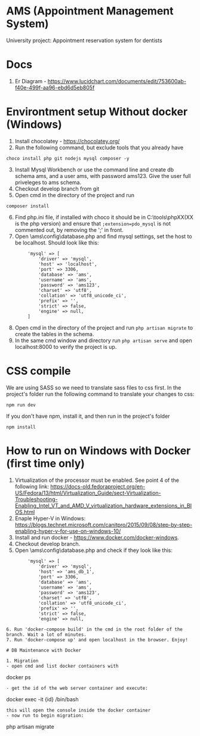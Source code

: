 # AMS (Appointment Management System)
University project: Appointment reservation system for dentists

# Docs
1. Er Diagram - https://www.lucidchart.com/documents/edit/753600ab-f40e-499f-aa96-ebd6d5eb805f

# Environtment setup Without docker (Windows)
1. Install chocolatey - https://chocolatey.org/
2. Run the following command, but exclude tools that you already have
```
choco install php git nodejs mysql composer -y
```
3. Install Mysql Workbench or use the command line and create db schema ams, and a user ams, with password ams123. Give the user full priveleges to ams schema.
4. Checkout develop branch from git
5. Open cmd in the directory of the project and run
```
composer install
```
6. Find php.ini file, if installed with choco it should be in C:\tools\phpXX(XX is the php version) and ensure that 
```;extension=pdo_mysql``` is not commented out, by removing the ';' in front.
7. Open \ams\config\database.php and find mysql settings, set the host to be localhost. Should look like this:
```
        'mysql' => [
            'driver' => 'mysql',
            'host' => 'localhost',
            'port' => 3306,
            'database' => 'ams',
            'username' => 'ams',
            'password' => 'ams123',
            'charset' => 'utf8',
            'collation' => 'utf8_unicode_ci',
            'prefix' => '',
            'strict' => false,
            'engine' => null,
        ]
```
8. Open cmd in the directory of the project and run ```php artisan migrate``` to create the tables in the schema.
9. In the same cmd window and directory run ```php artisan serve``` and open localhost:8000 to verify the project is up.

# CSS compile
We are using SASS so we need to translate sass files to css first.
In the project's folder run the following command to translate your changes to css:
```
npm run dev
```
If you don't have npm, install it, and then run in the project's folder
```
npm install
```

# How to run on Windows with Docker (first time only)
1. Virtualization of the processor must be enabled. See point 4 of the following link: https://docs-old.fedoraproject.org/en-US/Fedora/13/html/Virtualization_Guide/sect-Virtualization-Troubleshooting-Enabling_Intel_VT_and_AMD_V_virtualization_hardware_extensions_in_BIOS.html
2. Enaple Hyper-V in Windows: https://blogs.technet.microsoft.com/canitpro/2015/09/08/step-by-step-enabling-hyper-v-for-use-on-windows-10/
3. Install and run docker - https://www.docker.com/docker-windows.
4. Checkout develop branch.
5. Open \ams\config\database.php and check if they look like this:
```
        'mysql' => [
            'driver' => 'mysql',
            'host' => 'ams_db_1',
            'port' => 3306,
            'database' => 'ams',
            'username' => 'ams',
            'password' => 'ams123',
            'charset' => 'utf8',
            'collation' => 'utf8_unicode_ci',
            'prefix' => '',
            'strict' => false,
            'engine' => null,
     
6. Run 'docker-compose build' in the cmd in the root folder of the branch. Wait a lot of minutes.
7. Run 'docker-compose up' and open localhost in the browser. Enjoy!

# DB Maintenance with Docker

1. Migration
- open cmd and list docker containers with
```
docker ps
```
- get the id of the web server container and execute:
```
docker exec -it {id} /bin/bash
```
this will open the console inside the docker container
- now run to begin migration:
```
php artisan migrate
```
